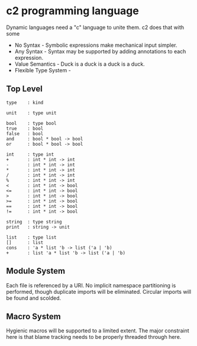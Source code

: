 c2 programming language
=======================

Dynamic languages need a "c" language to unite them. c2 does that with some 

+ No Syntax - Symbolic expressions make mechanical input simpler.
+ Any Syntax - Syntax may be supported by adding annotations to each expression. 
+ Value Semantics - Duck is a duck is a duck is a duck.
+ Flexible Type System -  

## Top Level
    type    : kind

    unit    : type unit

    bool    : type bool
    true    : bool
    false   : bool
    and     : bool * bool -> bool
    or      : bool * bool -> bool

    int     : type int
    +       : int * int -> int
    -       : int * int -> int
    *       : int * int -> int
    /       : int * int -> int
    %       : int * int -> int
    <       : int * int -> bool
    <=      : int * int -> bool
    >       : int * int -> bool
    >=      : int * int -> bool
    ==      : int * int -> bool
    !=      : int * int -> bool

    string  : type string    
    print   : string -> unit

    list    : type list
    []      : list
    cons    : 'a * list 'b -> list ('a | 'b) 
    +       : list 'a * list 'b -> list ('a | 'b) 


## Module System

Each file is referenced by a URI. No implicit namespace partitioning is performed, though duplicate imports will be eliminated. Circular imports will be found and scolded.

## Macro System

Hygienic macros will be supported to a limited extent. The major constraint here is that blame tracking needs to be properly threaded through here.  

    
